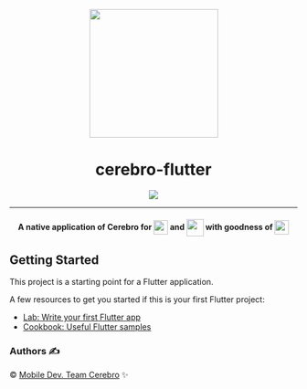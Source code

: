 <p align="center"><img src="assets/images/favicon.ico" align="center" width="225"></p>
<h1 align="center">cerebro-flutter</h1>

<p align="center">
<a>
    <img src="https://forthebadge.com/images/badges/built-by-developers.svg" align="center">
</a>
</a>
</p>
<hr>
<h4 align="center">A native application of Cerebro for <img src="https://upload.wikimedia.org/wikipedia/commons/thumb/d/d7/Android_robot.svg/767px-Android_robot.svg.png" width="25" align="center"> and <img src="https://img.icons8.com/color/1600/ios-logo.png" width="30" align="center"> with goodness of <img src="https://cdn-images-1.medium.com/max/1200/1*R4c8lHBHuH5qyqOtZb3h-w.png" width="25" align="center"></h4>

## Getting Started

This project is a starting point for a Flutter application.

A few resources to get you started if this is your first Flutter project:

- [Lab: Write your first Flutter app](https://flutter.io/docs/get-started/codelab)
- [Cookbook: Useful Flutter samples](https://flutter.io/docs/cookbook)

### Authors ✍️

©️ [Mobile Dev. Team Cerebro](https://github.com/orgs/cerebro-iiitv/teams/flutter-team) ✨
